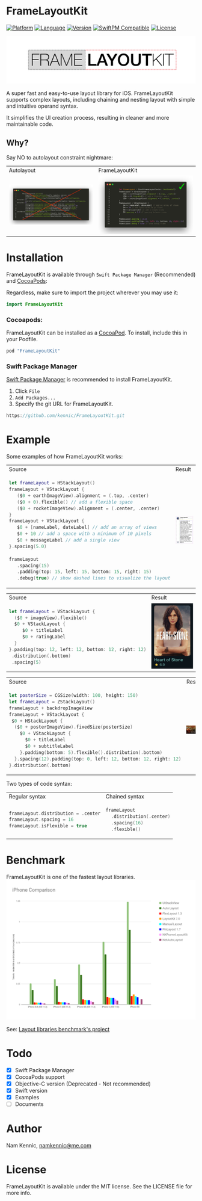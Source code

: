 # FrameLayoutKit

[![Platform](https://img.shields.io/cocoapods/p/FrameLayoutKit.svg?style=flat)](http://cocoapods.org/pods/FrameLayoutKit)
[![Language](http://img.shields.io/badge/language-Swift-brightgreen.svg?style=flat
)](https://developer.apple.com/swift)
[![Version](https://img.shields.io/cocoapods/v/FrameLayoutKit.svg?style=flat-square)](http://cocoapods.org/pods/FrameLayoutKit)
[![SwiftPM Compatible](https://img.shields.io/badge/Swift%20Package%20Manager-compatible-brightgreen.svg)](https://github.com/apple/swift-package-manager)
[![License](https://img.shields.io/cocoapods/l/FrameLayoutKit.svg?style=flat-square)](http://cocoapods.org/pods/FrameLayoutKit)

![image](images/banner.jpg)

A super fast and easy-to-use layout library for iOS. FrameLayoutKit supports complex layouts, including chaining and nesting layout with simple and intuitive operand syntax.

It simplifies the UI creation process, resulting in cleaner and more maintainable code.


## Why?

Say NO to autolayout constraint nightmare:

<table>
<tr><td> Autolayout </td> <td> FrameLayoutKit </td></tr>
<tr>
<td>
<img alt="No" src="images/no_constraint.png">
</td>
<td>
<img alt="Yes!!!" src="images/frameLayoutSyntax.png">
</td>
</tr>
</table>


# Installation

FrameLayoutKit is available through `Swift Package Manager` (Recommended) and [CocoaPods](http://cocoapods.org):

Regardless, make sure to import the project wherever you may use it:

```swift
import FrameLayoutKit
```

### Cocoapods:
FrameLayoutKit can be installed as a [CocoaPod](https://cocoapods.org/). To install, include this in your Podfile.

```ruby
pod "FrameLayoutKit"
```


### Swift Package Manager
[Swift Package Manager](https://swift.org/package-manager/) is recommended to install FrameLayoutKit.

 1. Click `File`
 2. `Add Packages...`
 3. Specify the git URL for FrameLayoutKit.

```swift
https://github.com/kennic/FrameLayoutKit.git
```

# Example
Some examples of how FrameLayoutKit works:

<table>
<tr><td> Source </td> <td> Result </td></tr>
<tr>
<td>
	
```swift
let frameLayout = HStackLayout()
frameLayout + VStackLayout {
   ($0 + earthImageView).alignment = (.top, .center)
   ($0 + 0).flexible() // add a flexible space
   ($0 + rocketImageView).alignment = (.center, .center)
}
frameLayout + VStackLayout {
   $0 + [nameLabel, dateLabel] // add an array of views
   $0 + 10 // add a space with a minimum of 10 pixels
   $0 + messageLabel // add a single view
}.spacing(5.0)

frameLayout
   .spacing(15)
   .padding(top: 15, left: 15, bottom: 15, right: 15)
   .debug(true) // show dashed lines to visualize the layout
```
</td>
<td>
<img alt="result 1" src="images/helloWorld.png">
</td>
</tr>
</table>

<table>
<tr><td> Source </td> <td> Result </td></tr>
<tr>
<td>

```swift
let frameLayout = VStackLayout {
  ($0 + imageView).flexible()
  $0 + VStackLayout {
     $0 + titleLabel
     $0 + ratingLabel
  }
}.padding(top: 12, left: 12, bottom: 12, right: 12)
 .distribution(.bottom)
 .spacing(5)
```
</td>
<td>
<img alt="result 1" src="images/example_1.png">
</td>
</tr>
</table>

<table>
<tr><td> Source </td> <td> Result </td></tr>
<tr>
<td>

```swift
let posterSize = CGSize(width: 100, height: 150)
let frameLayout = ZStackLayout()
frameLayout + backdropImageView
frameLayout + VStackLayout {
 $0 + HStackLayout {
  ($0 + posterImageView).fixedSize(posterSize)
    $0 + VStackLayout {
      $0 + titleLabel
      $0 + subtitleLabel
    }.padding(bottom: 5).flexible().distribution(.bottom)
  }.spacing(12).padding(top: 0, left: 12, bottom: 12, right: 12)
}.distribution(.bottom)
```
</td>
<td>
<img alt="result 2" src="images/example_2.png">
</td>
</tr>
</table>

Two types of code syntax:

<table>
<tr><td>Regular syntax</td> <td>Chained syntax</td></tr>
<tr>
<td>

```swift
frameLayout.distribution = .center
frameLayout.spacing = 16
frameLayout.isFlexible = true
```
</td>
<td>
	
```swift
frameLayout
  .distribution(.center)
  .spacing(16)
  .flexible()
```
</td>
</tr>
</table>

# Benchmark
FrameLayoutKit is one of the fastest layout libraries.
![Benchmark Results](images/bechmark.png "Benchmark results")

See: [Layout libraries benchmark's project](https://github.com/layoutBox/LayoutFrameworkBenchmark)

# Todo

- [x] Swift Package Manager
- [x] CocoaPods support
- [x] Objective-C version (Deprecated - Not recommended)
- [x] Swift version
- [x] Examples
- [ ] Documents

# Author

Nam Kennic, namkennic@me.com

# License

FrameLayoutKit is available under the MIT license. See the LICENSE file for more info.
